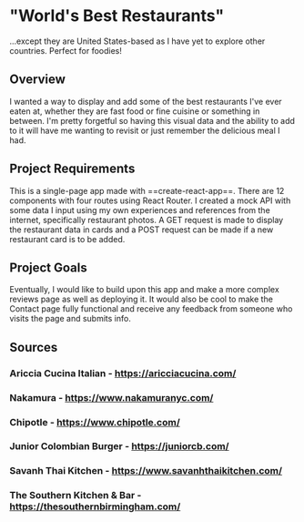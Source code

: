 # "World's Best Restaurants"
...except they are United States-based as I have yet to explore other countries. Perfect for foodies!

## Overview

I wanted a way to display and add some of the best restaurants I've ever eaten at, whether they are fast food or fine cuisine or something in between. I'm pretty forgetful so having this visual data and the ability to add to it will have me wanting to revisit or just remember the delicious meal I had.


## Project Requirements

This is a single-page app made with ==create-react-app==. There are 12 components with four routes using React Router. I created a mock API with some data I input using my own experiences and references from the internet, specifically restaurant photos. A GET request is made to display the restaurant data in cards and a POST request can be made if a new restaurant card is to be added.

## Project Goals

Eventually, I would like to build upon this app and make a more complex reviews page as well as deploying it. It would also be cool to make the Contact page fully functional and receive any feedback from someone who visits the page and submits info.

## Sources

### Ariccia Cucina Italian - https://aricciacucina.com/

### Nakamura - https://www.nakamuranyc.com/

### Chipotle - https://www.chipotle.com/

### Junior Colombian Burger - https://juniorcb.com/

### Savanh Thai Kitchen - https://www.savanhthaikitchen.com/

### The Southern Kitchen & Bar - https://thesouthernbirmingham.com/